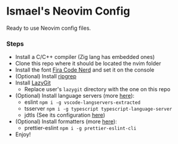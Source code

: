 # Ismael's Neovim Config
Ready to use Neovim config files.

### Steps
- Install a C/C++ compiler (Zig lang has embedded ones)
- Clone this repo where it should be located the nvim folder
- Install the font [Fira Code Nerd](https://github.com/ryanoasis/nerd-fonts/releases) and set it on the console
- (Optional) Install [ripgrep](https://github.com/BurntSushi/ripgrep)
- Install [LazyGit](https://github.com/jesseduffield/lazygit)
    - Replace user's `lazygit` directory with the one on this repo
- (Optional) Install language servers (more [here](https://github.com/neovim/nvim-lspconfig/blob/master/doc/server_configurations.md)):
    - eslint `npm i -g vscode-langservers-extracted`
    - tsserver `npm i -g typescript typescript-language-server`
    - jdtls (See its configuration [here](https://github.com/neovim/nvim-lspconfig/blob/master/doc/server_configurations.md#jdtls))
- (Optional) Install formatters (more [here](https://github.com/sbdchd/neoformat?tab=readme-ov-file)):
    - prettier-eslint `npm i -g prettier-eslint-cli`
- Enjoy!

